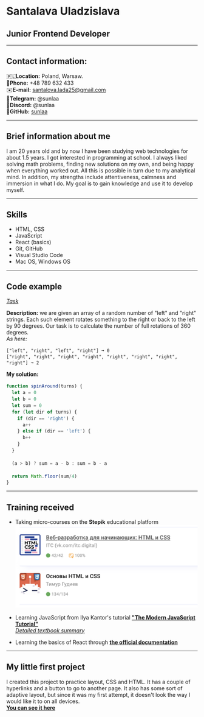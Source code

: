 # Santalava Uladzislava

## Junior Frontend Developer
---
## Contact information:
🇵🇱**Location:** Poland, Warsaw.\
📱**Phone:** +48 789 632 433\
✉️**E-mail:** santalova.lada25@gmail.com\
👋**Telegram:** @sunlaa\
🔮**Discord:** @sunlaa\
💾**GitHub:** [sunlaa](https://github.com/sunlaa)

---
## Brief information about me
I am 20 years old and by now I have been studying web technologies for about 1.5 years. I got interested in programming at school. I always liked solving math problems, finding new solutions on my own, and being happy when everything worked out. All this is possible in turn due to my analytical mind. In addition, my strengths include attentiveness, calmness and immersion in what I do. My goal is to gain knowledge and use it to develop myself. 


---
## Skills
- HTML, CSS
- JavaScript
- React (basics)
- Git, GitHub
- Visual Studio Code
- Mac OS, Windows OS

---
## Code example
*[Task](https://www.codewars.com/kata/65127141a5de2b1dcb40927e)*

**Description:** we are given an array of a random number of "left" and "right" strings. Each such element rotates something to the right or back to the left by 90 degrees. Our task is to calculate the number of full rotations of 360 degrees.\
*As here:*
```
["left", "right", "left", "right"] ➞ 0
["right", "right", "right", "right", "right", "right", "right", "right"] ➞ 2
```
**My solution:**
```javascript
function spinAround(turns) {
  let a = 0
  let b = 0
  let sum = 0
  for (let dir of turns) {
    if (dir == 'right') {
      a++
    } else if (dir == 'left') {
      b++
    }
  }
  
  (a > b) ? sum = a - b : sum = b - a
  
  return Math.floor(sum/4)
}
```

---
## Training received
- Taking micro-courses on the **Stepik** educational platform
![courses](./pics/courses.png)
- Learning JavaScript from Ilya Kantor's tutorial **["The Modern JavaScript Tutorial"](https://learn.javascript.ru/)**\
*[Detailed textbook summary](https://www.notion.so/JavaScript-de40ed91d56a45e7b4ecc50209a994bb?pvs=4)*

- Learning the basics of React through **[the official documentation](https://react.dev/learn)**

---
## My little first project
I created this project to practice layout, CSS and HTML. It has a couple of hyperlinks and a button to go to another page. It also has some sort of adaptive layout, but since it was my first attempt, it doesn't look the way I would like it to on all devices.\
**[You can see it here](https://github.com/sunlaa/learning-site)**
